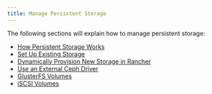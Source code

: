 ```yaml
---
title: Manage Persistent Storage
---
```


<head>
  <link rel="canonical" href="https://ranchermanager.docs.rancher.com/pages-for-subheaders/create-kubernetes-persistent-storage"/>
</head>

The following sections will explain how to manage persistent storage:

- [How Persistent Storage Works](about-persistent-storage.md)
- [Set Up Existing Storage](set-up-existing-storage.md)
- [Dynamically Provision New Storage in Rancher](dynamically-provision-new-storage.md)
- [Use an External Ceph Driver](use-external-ceph-driver.md)
- [GlusterFS Volumes](about-glusterfs-volumes.md)
- [iSCSI Volumes](install-iscsi-volumes.md)